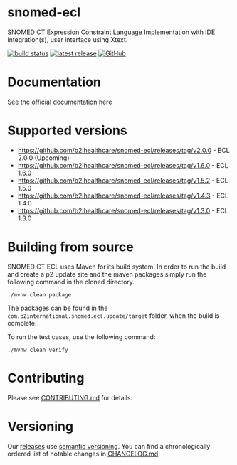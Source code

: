 # snomed-ecl

SNOMED CT Expression Constraint Language Implementation with IDE integration(s), user interface using Xtext.

[![build status](https://img.shields.io/github/workflow/status/b2ihealthcare/snomed-ecl/Java%20CI/main?style=flat-square)](https://github.com/b2ihealthcare/snomed-ecl/actions)
[![latest release](https://img.shields.io/github/tag/b2ihealthcare/snomed-ecl.svg?style=flat-square)](https://github.com/b2ihealthcare/snomed-ecl/releases/tag/v1.6.0)
[![GitHub](https://img.shields.io/github/license/b2ihealthcare/snomed-ecl.svg?style=flat-square)](https://github.com/b2ihealthcare/snomed-ecl/blob/main/LICENSE)

# Documentation

See the official documentation [here](http://snomed.org/ecl)

# Supported versions

* https://github.com/b2ihealthcare/snomed-ecl/releases/tag/v2.0.0 - ECL 2.0.0 (Upcoming)
* https://github.com/b2ihealthcare/snomed-ecl/releases/tag/v1.6.0 - ECL 1.6.0
* https://github.com/b2ihealthcare/snomed-ecl/releases/tag/v1.5.2 - ECL 1.5.0
* https://github.com/b2ihealthcare/snomed-ecl/releases/tag/v1.4.3 - ECL 1.4.0
* https://github.com/b2ihealthcare/snomed-ecl/releases/tag/v1.3.0 - ECL 1.3.0

# Building from source

SNOMED CT ECL uses Maven for its build system. In order to run the build and create a p2 update site and the maven packages simply run the following command in the cloned directory. 

    ./mvnw clean package

The packages can be found in the `com.b2international.snomed.ecl.update/target` folder, when the build is complete.

To run the test cases, use the following command:

    ./mvnw clean verify

# Contributing

Please see [CONTRIBUTING.md](CONTRIBUTING.md) for details.

# Versioning

Our [releases](https://github.com/b2ihealthcare/snomed-ecl/releases) use [semantic versioning](http://semver.org). You can find a chronologically ordered list of notable changes in [CHANGELOG.md](CHANGELOG.md).
